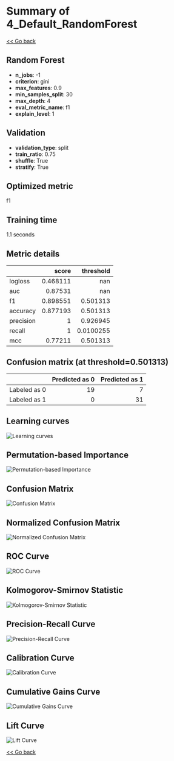 # Summary of 4_Default_RandomForest

[<< Go back](../README.md)


## Random Forest
- **n_jobs**: -1
- **criterion**: gini
- **max_features**: 0.9
- **min_samples_split**: 30
- **max_depth**: 4
- **eval_metric_name**: f1
- **explain_level**: 1

## Validation
 - **validation_type**: split
 - **train_ratio**: 0.75
 - **shuffle**: True
 - **stratify**: True

## Optimized metric
f1

## Training time

1.1 seconds

## Metric details
|           |    score |   threshold |
|:----------|---------:|------------:|
| logloss   | 0.468111 | nan         |
| auc       | 0.87531  | nan         |
| f1        | 0.898551 |   0.501313  |
| accuracy  | 0.877193 |   0.501313  |
| precision | 1        |   0.926945  |
| recall    | 1        |   0.0100255 |
| mcc       | 0.77211  |   0.501313  |


## Confusion matrix (at threshold=0.501313)
|              |   Predicted as 0 |   Predicted as 1 |
|:-------------|-----------------:|-----------------:|
| Labeled as 0 |               19 |                7 |
| Labeled as 1 |                0 |               31 |

## Learning curves
![Learning curves](learning_curves.png)

## Permutation-based Importance
![Permutation-based Importance](permutation_importance.png)
## Confusion Matrix

![Confusion Matrix](confusion_matrix.png)


## Normalized Confusion Matrix

![Normalized Confusion Matrix](confusion_matrix_normalized.png)


## ROC Curve

![ROC Curve](roc_curve.png)


## Kolmogorov-Smirnov Statistic

![Kolmogorov-Smirnov Statistic](ks_statistic.png)


## Precision-Recall Curve

![Precision-Recall Curve](precision_recall_curve.png)


## Calibration Curve

![Calibration Curve](calibration_curve_curve.png)


## Cumulative Gains Curve

![Cumulative Gains Curve](cumulative_gains_curve.png)


## Lift Curve

![Lift Curve](lift_curve.png)



[<< Go back](../README.md)
